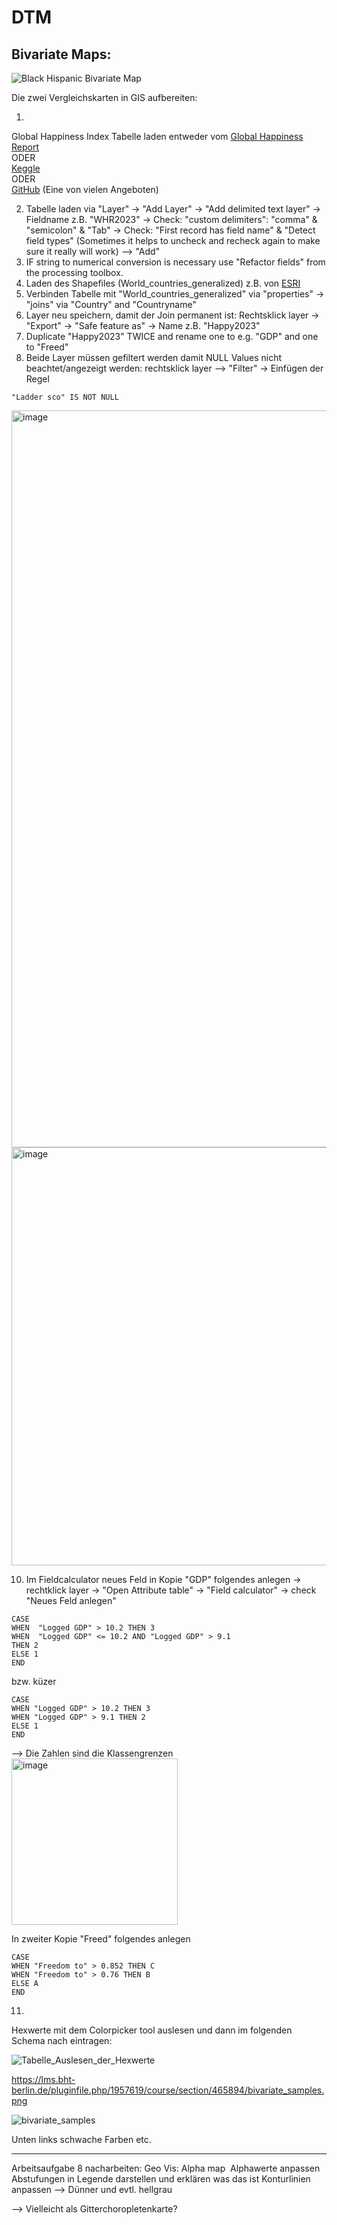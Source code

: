 # DTM
## Bivariate Maps:

![Black Hispanic Bivariate Map](https://github.com/NDautel/DTM/assets/84902755/f65c5c5f-f3b8-4f1a-be39-f2f0d73c0c16)

Die zwei Vergleichskarten in GIS aufbereiten: 
1. <br>
Global Happiness Index Tabelle laden entweder vom [Global Happiness Report](https://happiness-report.s3.amazonaws.com/2023/DataForFigure2.1WHR2023.xls) <br>
ODER <br>
[Keggle](https://www.kaggle.com/datasets/unsdsn/world-happiness)  <br>
ODER  <br>
[GitHub](https://github.com/AminMirlohi/WorldHappinessReport) (Eine von vielen Angeboten)

2. Tabelle laden via "Layer" -> "Add Layer" -> "Add delimited text layer" -> Fieldname z.B. "WHR2023" -> Check: "custom delimiters": "comma" & "semicolon" & "Tab" -> Check: "First record has field name" & "Detect field types" (Sometimes it helps to uncheck and recheck again to make sure it really will work) --> "Add"
3. IF string to numerical conversion is necessary use "Refactor fields" from the processing toolbox.  
4. Laden des Shapefiles (World_countries_generalized) z.B. von [ESRI](https://hub.arcgis.com/datasets/2b93b06dc0dc4e809d3c8db5cb96ba69/explore)
5. Verbinden Tabelle mit "World_countries_generalized"  via "properties" -> "joins" via "Country" and "Countryname" 
6. Layer neu speichern, damit der Join permanent ist: Rechtsklick layer -> "Export" -> "Safe feature as" -> Name z.B. "Happy2023"
7. Duplicate "Happy2023" TWICE and rename one to e.g. "GDP" and one to "Freed"
8. Beide Layer müssen gefiltert werden damit NULL Values nicht beachtet/angezeigt werden:
rechtsklick layer --> "Filter" -> Einfügen der Regel
 ```
 "Ladder sco" IS NOT NULL
  ```
<img width="1179" alt="image" src="https://github.com/NDautel/DTM/assets/84902755/835a6db9-27da-40ee-9efe-ddf690008b31">

<img width="669" alt="image" src="https://github.com/NDautel/DTM/assets/84902755/ad58f5e5-0224-4070-944f-1a7a652e8f00">

10. Im Fieldcalculator neues Feld in Kopie "GDP" folgendes anlegen -> rechtklick layer -> "Open Attribute table" -> "Field calculator" -> check "Neues Feld anlegen" 
 ```
CASE 
WHEN  "Logged GDP" > 10.2 THEN 3
WHEN  "Logged GDP" <= 10.2 AND "Logged GDP" > 9.1
THEN 2
ELSE 1
END
```
bzw. küzer

```
CASE 
WHEN "Logged GDP" > 10.2 THEN 3
WHEN "Logged GDP" > 9.1 THEN 2
ELSE 1
END
```
--> Die Zahlen sind die Klassengrenzen <br>
<img width="266" alt="image" src="https://github.com/NDautel/DTM/assets/84902755/6a567910-b39e-4006-94a0-9a75f00ea671">

In zweiter Kopie "Freed" folgendes anlegen 
```
CASE 
WHEN "Freedom to" > 0.852 THEN C
WHEN "Freedom to" > 0.76 THEN B
ELSE A
END
```
11.



Hexwerte mit dem Colorpicker tool auslesen und dann im folgenden Schema nach eintragen:

![Tabelle_Auslesen_der_Hexwerte](https://github.com/NDautel/DTM/assets/84902755/8b22cadc-0ee4-4686-b6c2-ceadc9ca1a88)

https://lms.bht-berlin.de/pluginfile.php/1957619/course/section/465894/bivariate_samples.png

![bivariate_samples](https://github.com/NDautel/DTM/assets/84902755/ad69e3a5-b11f-4a10-9eb8-599f7b6d095d)


Unten links schwache Farben etc. 




___

Arbeitsaufgabe 8 nacharbeiten: 
Geo Vis: Alpha map  Alphawerte anpassen
Abstufungen in Legende darstellen und erklären was das ist
Konturlinien anpassen —> Dünner und evtl. hellgrau


—> Vielleicht als Gitterchoropletenkarte?
